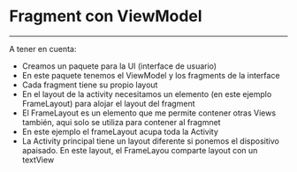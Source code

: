 # Fragment con ViewModel


---

A tener en cuenta:

- Creamos un paquete para la UI (interface de usuario)
- En este paquete tenemos el ViewModel y los fragments de la interface
- Cada fragment tiene su propio layout
- En el layout de la activity necesitamos un elemento (en este ejemplo FrameLayout) para alojar el layout del fragment
- El FrameLayout es un elemento que me permite contener otras Views también, aqui solo se utiliza para contener al fragmnet
- En este ejemplo el frameLayout acupa toda la Activity
- La Activity principal tiene un layout diferente si ponemos el dispositivo apaisado. En este layout, el FrameLayou comparte layout con un textView

